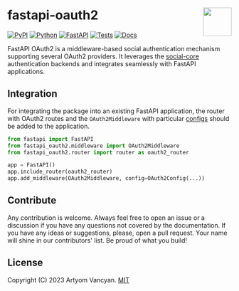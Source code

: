 # fastapi-oauth2 <img src="https://github.com/pysnippet.png" align="right" height="64" />

[![PyPI](https://img.shields.io/pypi/v/fastapi-oauth2.svg)](https://pypi.org/project/fastapi-oauth2/)
[![Python](https://img.shields.io/pypi/pyversions/fastapi-oauth2.svg?logoColor=white)](https://pypi.org/project/fastapi-oauth2/)
[![FastAPI](https://img.shields.io/badge/fastapi-%E2%89%A50.68.1-009486)](https://pypi.org/project/fastapi-oauth2/)
[![Tests](https://github.com/pysnippet/fastapi-oauth2/actions/workflows/tests.yml/badge.svg)](https://github.com/pysnippet/fastapi-oauth2/actions/workflows/tests.yml)
[![Docs](https://github.com/pysnippet/fastapi-oauth2/actions/workflows/docs.yml/badge.svg)](https://github.com/pysnippet/fastapi-oauth2/actions/workflows/docs.yml)

FastAPI OAuth2 is a middleware-based social authentication mechanism supporting several OAuth2 providers. It leverages
the [social-core](https://github.com/python-social-auth/social-core) authentication backends and integrates seamlessly
with FastAPI applications.

## Integration

For integrating the package into an existing FastAPI application, the router with OAuth2 routes and
the `OAuth2Middleware` with particular [configs](https://docs.pysnippet.org/fastapi-oauth2/integration/configuration)
should be added to the application.

```python
from fastapi import FastAPI
from fastapi_oauth2.middleware import OAuth2Middleware
from fastapi_oauth2.router import router as oauth2_router

app = FastAPI()
app.include_router(oauth2_router)
app.add_middleware(OAuth2Middleware, config=OAuth2Config(...))
```

## Contribute

Any contribution is welcome. Always feel free to open an issue or a discussion if you have any questions not covered by
the documentation. If you have any ideas or suggestions, please, open a pull request. Your name will shine in our
contributors' list. Be proud of what you build!

## License

Copyright (C) 2023 Artyom Vancyan. [MIT](https://github.com/pysnippet/fastapi-oauth2/blob/master/LICENSE)
